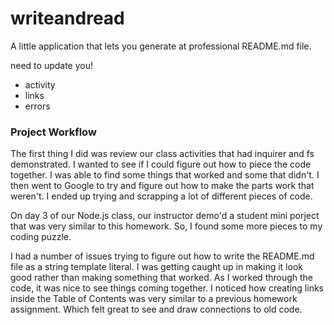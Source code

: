 # writeandread

A little application that lets you generate at professional README.md file.

need to update you!

- activity
- links
- errors

### Project Workflow

The first thing I did was review our class activities that had inquirer and fs demonstrated. I wanted to see if I could figure out how to piece the code together. I was able to find some things that worked and some that didn't. I then went to Google to try and figure out how to make the parts work that weren't. I ended up trying and scrapping a lot of different pieces of code.

On day 3 of our Node.js class, our instructor demo'd a student mini porject that was very similar to this homework. So, I found some more pieces to my coding puzzle.

I had a number of issues trying to figure out how to write the README.md file as a string template literal. I was getting caught up in making it look good rather than making something that worked. As I worked through the code, it was nice to see things coming together. I noticed how creating links inside the Table of Contents was very similar to a previous homework assignment. Which felt great to see and draw connections to old code.
